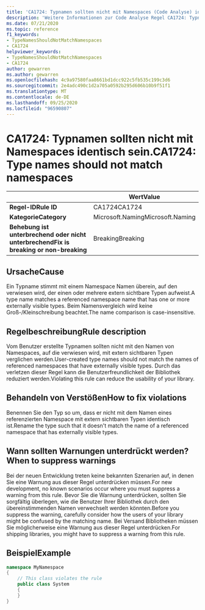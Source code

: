 ```yaml
---
title: 'CA1724: Typnamen sollten nicht mit Namespaces (Code Analyse) identisch sein.'
description: 'Weitere Informationen zur Code Analyse Regel CA1724: Typnamen sollten nicht mit Namespaces identisch sein.'
ms.date: 07/21/2020
ms.topic: reference
f1_keywords:
- TypeNamesShouldNotMatchNamespaces
- CA1724
helpviewer_keywords:
- TypeNamesShouldNotMatchNamespaces
- CA1724
author: gewarren
ms.author: gewarren
ms.openlocfilehash: 4c9a97580faa8661bd1dcc922c5fb535c199c3d6
ms.sourcegitcommit: 2e4adc490c1d2a705a0592b295d606b10b9f51f1
ms.translationtype: MT
ms.contentlocale: de-DE
ms.lasthandoff: 09/25/2020
ms.locfileid: "96590807"
---
```

# <a name="ca1724-type-names-should-not-match-namespaces"></a><span data-ttu-id="25451-103">CA1724: Typnamen sollten nicht mit Namespaces identisch sein.</span><span class="sxs-lookup"><span data-stu-id="25451-103">CA1724: Type names should not match namespaces</span></span>

| | <span data-ttu-id="25451-104">Wert</span><span class="sxs-lookup"><span data-stu-id="25451-104">Value</span></span> |
|-|-|
| <span data-ttu-id="25451-105">**Regel-ID**</span><span class="sxs-lookup"><span data-stu-id="25451-105">**Rule ID**</span></span> |<span data-ttu-id="25451-106">CA1724</span><span class="sxs-lookup"><span data-stu-id="25451-106">CA1724</span></span>|
| <span data-ttu-id="25451-107">**Kategorie**</span><span class="sxs-lookup"><span data-stu-id="25451-107">**Category**</span></span> |<span data-ttu-id="25451-108">Microsoft.Naming</span><span class="sxs-lookup"><span data-stu-id="25451-108">Microsoft.Naming</span></span>|
| <span data-ttu-id="25451-109">**Behebung ist unterbrechend oder nicht unterbrechend**</span><span class="sxs-lookup"><span data-stu-id="25451-109">**Fix is breaking or non-breaking**</span></span> |<span data-ttu-id="25451-110">Breaking</span><span class="sxs-lookup"><span data-stu-id="25451-110">Breaking</span></span>|

## <a name="cause"></a><span data-ttu-id="25451-111">Ursache</span><span class="sxs-lookup"><span data-stu-id="25451-111">Cause</span></span>

<span data-ttu-id="25451-112">Ein Typname stimmt mit einem Namespace Namen überein, auf den verwiesen wird, der einen oder mehrere extern sichtbare Typen aufweist.</span><span class="sxs-lookup"><span data-stu-id="25451-112">A type name matches a referenced namespace name that has one or more externally visible types.</span></span> <span data-ttu-id="25451-113">Beim Namensvergleich wird keine Groß-/Kleinschreibung beachtet.</span><span class="sxs-lookup"><span data-stu-id="25451-113">The name comparison is case-insensitive.</span></span>

## <a name="rule-description"></a><span data-ttu-id="25451-114">Regelbeschreibung</span><span class="sxs-lookup"><span data-stu-id="25451-114">Rule description</span></span>

<span data-ttu-id="25451-115">Vom Benutzer erstellte Typnamen sollten nicht mit den Namen von Namespaces, auf die verwiesen wird, mit extern sichtbaren Typen verglichen werden.</span><span class="sxs-lookup"><span data-stu-id="25451-115">User-created type names should not match the names of referenced namespaces that have externally visible types.</span></span> <span data-ttu-id="25451-116">Durch das verletzen dieser Regel kann die Benutzerfreundlichkeit der Bibliothek reduziert werden.</span><span class="sxs-lookup"><span data-stu-id="25451-116">Violating this rule can reduce the usability of your library.</span></span>

## <a name="how-to-fix-violations"></a><span data-ttu-id="25451-117">Behandeln von Verstößen</span><span class="sxs-lookup"><span data-stu-id="25451-117">How to fix violations</span></span>

<span data-ttu-id="25451-118">Benennen Sie den Typ so um, dass er nicht mit dem Namen eines referenzierten Namespace mit extern sichtbaren Typen identisch ist.</span><span class="sxs-lookup"><span data-stu-id="25451-118">Rename the type such that it doesn't match the name of a referenced namespace that has externally visible types.</span></span>

## <a name="when-to-suppress-warnings"></a><span data-ttu-id="25451-119">Wann sollten Warnungen unterdrückt werden?</span><span class="sxs-lookup"><span data-stu-id="25451-119">When to suppress warnings</span></span>

<span data-ttu-id="25451-120">Bei der neuen Entwicklung treten keine bekannten Szenarien auf, in denen Sie eine Warnung aus dieser Regel unterdrücken müssen.</span><span class="sxs-lookup"><span data-stu-id="25451-120">For new development, no known scenarios occur where you must suppress a warning from this rule.</span></span> <span data-ttu-id="25451-121">Bevor Sie die Warnung unterdrücken, sollten Sie sorgfältig überlegen, wie die Benutzer Ihrer Bibliothek durch den übereinstimmenden Namen verwechselt werden könnten.</span><span class="sxs-lookup"><span data-stu-id="25451-121">Before you suppress the warning, carefully consider how the users of your library might be confused by the matching name.</span></span> <span data-ttu-id="25451-122">Bei Versand Bibliotheken müssen Sie möglicherweise eine Warnung aus dieser Regel unterdrücken.</span><span class="sxs-lookup"><span data-stu-id="25451-122">For shipping libraries, you might have to suppress a warning from this rule.</span></span>

## <a name="example"></a><span data-ttu-id="25451-123">Beispiel</span><span class="sxs-lookup"><span data-stu-id="25451-123">Example</span></span>

```csharp
namespace MyNamespace
{
    // This class violates the rule
    public class System
    {
    }
}
```
